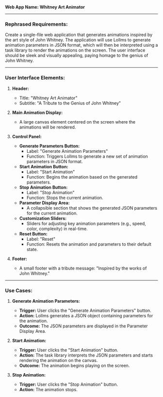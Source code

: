 **Web App Name:** **Whitney Art Animator**

---

### **Rephrased Requirements:**
Create a single-file web application that generates animations inspired by the art style of John Whitney. The application will use Lollms to generate animation parameters in JSON format, which will then be interpreted using a task library to render the animations on the screen. The user interface should be sleek and visually appealing, paying homage to the genius of John Whitney.

---

### **User Interface Elements:**

1. **Header:**
   - Title: "Whitney Art Animator"
   - Subtitle: "A Tribute to the Genius of John Whitney"

2. **Main Animation Display:**
   - A large canvas element centered on the screen where the animations will be rendered.

3. **Control Panel:**
   - **Generate Parameters Button:**
     - Label: "Generate Animation Parameters"
     - Function: Triggers Lollms to generate a new set of animation parameters in JSON format.
   - **Start Animation Button:**
     - Label: "Start Animation"
     - Function: Begins the animation based on the generated parameters.
   - **Stop Animation Button:**
     - Label: "Stop Animation"
     - Function: Stops the current animation.
   - **Parameter Display Area:**
     - A collapsible section that shows the generated JSON parameters for the current animation.
   - **Customization Sliders:**
     - Sliders for adjusting key animation parameters (e.g., speed, color, complexity) in real-time.
   - **Reset Button:**
     - Label: "Reset"
     - Function: Resets the animation and parameters to their default state.

4. **Footer:**
   - A small footer with a tribute message: "Inspired by the works of John Whitney."

---

### **Use Cases:**

1. **Generate Animation Parameters:**
   - **Trigger:** User clicks the "Generate Animation Parameters" button.
   - **Action:** Lollms generates a JSON object containing parameters for the animation.
   - **Outcome:** The JSON parameters are displayed in the Parameter Display Area.

2. **Start Animation:**
   - **Trigger:** User clicks the "Start Animation" button.
   - **Action:** The task library interprets the JSON parameters and starts rendering the animation on the canvas.
   - **Outcome:** The animation begins playing on the screen.

3. **Stop Animation:**
   - **Trigger:** User clicks the "Stop Animation" button.
   - **Action:** The animation stops.
  